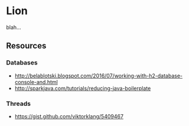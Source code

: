 # Lion

blah...

## Resources

### Databases

* http://belablotski.blogspot.com/2016/07/working-with-h2-database-console-and.html
* http://sparkjava.com/tutorials/reducing-java-boilerplate

### Threads

* https://gist.github.com/viktorklang/5409467
